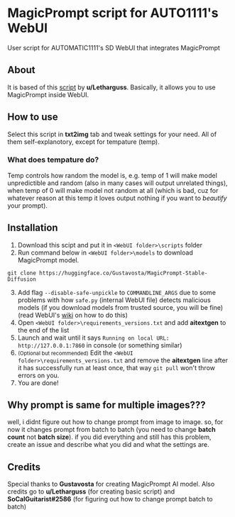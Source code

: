 # MagicPrompt script for AUTO1111's WebUI
User script for AUTOMATIC1111's SD WebUI that integrates MagicPrompt

## About

It is based of this [script](https://www.reddit.com/r/StableDiffusion/comments/xvjm84/magicprompt_script_for_automatic1111_gui_let_the/) by **u/Letharguss**. Basically, it allows you to use MagicPrompt inside WebUI.

## How to use

Select this script in **txt2img** tab and tweak settings for your need. All of them self-explanotory, except for tempature (temp).

### What does tempature do?

Temp controls how random the model is, e.g. temp of 1 will make model unpredictible and random (also in many cases will output unrelated things), when temp of 0 will make model not random at all (which is bad, cuz for whatever reason at this temp it loves output nothing if you want to *beautify* your prompt).

## Installation

1. Download this scipt and put it in `<WebUI folder>\scripts` folder
2. Run command below in `<WebUI folder>\models` to download MagicPrompt model.
```
git clone https://huggingface.co/Gustavosta/MagicPrompt-Stable-Diffusion
```
3. Add flag `--disable-safe-unpickle` to `COMMANDLINE_ARGS` due to some problems with how `safe.py` (internal WebUI file) detects malicious models (if you download models from trusted source, you will be fine) (read WebUI's [wiki](https://github.com/AUTOMATIC1111/stable-diffusion-webui/wiki/Command-Line-Arguments-and-Settings) on how to do this)
4. Open `<WebUI folder>\requirements_versions.txt` and add **aitextgen** to the end of the list
5. Launch and wait until it says `Running on local URL:  http://127.0.0.1:7860` in console (or something similar)
6. <small>(Optional but recommended)</small> Edit the `<WebUI folder>\requirements_versions.txt` and remove the **aitextgen** line after it has successfully run at least once, that way `git pull` won't throw errors on you.
7. You are done!
## Why prompt is same for multiple images???

well, i didnt figure out how to change prompt from image to image. so, for now it changes prompt from batch to batch (you need to change **batch count** not **batch size**). if you did everything and still has this problem, create an issue and describe what you did and what the settings are.

## Credits

Special thanks to **Gustavosta** for creating MagicPrompt AI model.
Also credits go to **u/Letharguss** (for creating basic script) and **SoCalGuitarist#2586** (for figuring out how to change prompt batch to batch)
